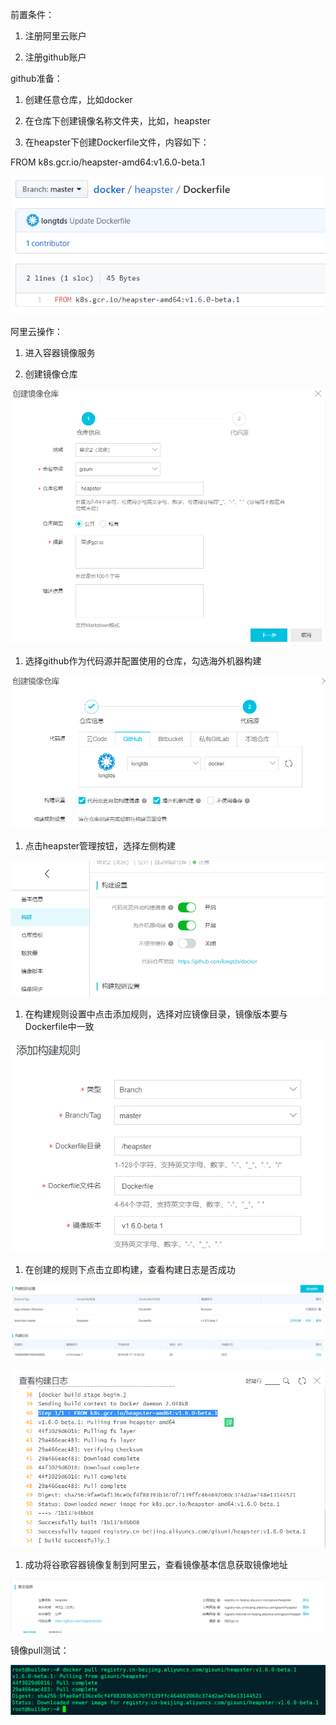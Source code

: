 前置条件：

1.  注册阿里云账户

2.  注册github账户

github准备：

1.  创建任意仓库，比如docker

2.  在仓库下创建镜像名称文件夹，比如，heapster

3.  在heapster下创建Dockerfile文件，内容如下：

FROM k8s.gcr.io/heapster-amd64:v1.6.0-beta.1

![clipboard.png](https://raw.githubusercontent.com/longtds/longtds.github.io/master/_posts/media/7d7892faeec06dfcada7184b5b63ab77.png)

阿里云操作：

1.  进入容器镜像服务

2.  创建镜像仓库

![clipboard.png](https://raw.githubusercontent.com/longtds/longtds.github.io/master/_posts/media/19b59005767ee34cb7e7e1f7eba3cb94.png)

1.  选择github作为代码源并配置使用的仓库，勾选海外机器构建

![clipboard.png](https://raw.githubusercontent.com/longtds/longtds.github.io/master/_posts/media/75af352b986514c1b96505fa3eb4608e.png)

1.  点击heapster管理按钮，选择左侧构建

![clipboard.png](https://raw.githubusercontent.com/longtds/longtds.github.io/master/_posts/media/3e90f0eee0a79d7b3cefcb3de3b85211.png)

1.  在构建规则设置中点击添加规则，选择对应镜像目录，镜像版本要与Dockerfile中一致

![clipboard.png](https://raw.githubusercontent.com/longtds/longtds.github.io/master/_posts/media/d929277b15fd709b357a37b6492496a2.png)

1.  在创建的规则下点击立即构建，查看构建日志是否成功

![clipboard.png](https://raw.githubusercontent.com/longtds/longtds.github.io/master/_posts/media/99315f18a8635680c0f201ea5339d63c.png)

![clipboard.png](https://raw.githubusercontent.com/longtds/longtds.github.io/master/_posts/media/c78819403dadef888b92115ec70d9389.png)

1.  成功将谷歌容器镜像复制到阿里云，查看镜像基本信息获取镜像地址

![clipboard.png](https://raw.githubusercontent.com/longtds/longtds.github.io/master/_posts/media/606812cfe8b7850a57645c7cb11a7094.png)

镜像pull测试：

![clipboard.png](https://raw.githubusercontent.com/longtds/longtds.github.io/master/_posts/media/b98f8c9f7899a9505e8fffa09681dbea.png)
